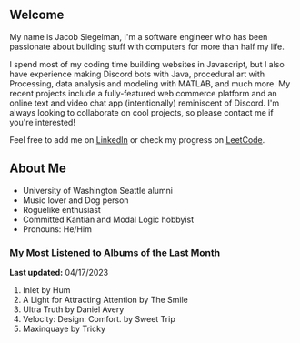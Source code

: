 
## Welcome
My name is Jacob Siegelman, I'm a software engineer who has been passionate about building stuff with computers for more than half my life.

I spend most of my coding time building websites in Javascript, but I also have experience making Discord bots with Java, procedural art with Processing, data analysis and modeling with MATLAB, and much more. My recent projects include a fully-featured web commerce platform and an online text and video chat app (intentionally) reminiscent of Discord. I'm always looking to collaborate on cool projects, so please contact me if you're interested!

Feel free to add me on [LinkedIn](https://www.linkedin.com/in/jacob-siegelman/) or check my progress on [LeetCode](https://leetcode.com/jsiegelman/).

## About Me
- University of Washington Seattle alumni
- Music lover and Dog person
- Roguelike enthusiast
- Committed Kantian and Modal Logic hobbyist
- Pronouns: He/Him

### My Most Listened to Albums of the Last Month
**Last updated:** 04/17/2023 <!-- lfm -->   
1. <!-- lfm -->Inlet by Hum  
2. <!-- lfm -->A Light for Attracting Attention by The Smile  
3. <!-- lfm -->Ultra Truth by Daniel Avery  
4. <!-- lfm -->Velocity: Design: Comfort. by Sweet Trip  
5. <!-- lfm -->Maxinquaye by Tricky  
